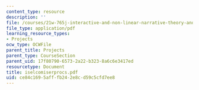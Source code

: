 ```yaml
---
content_type: resource
description: ''
file: /courses/21w-765j-interactive-and-non-linear-narrative-theory-and-practice-spring-2004/ce84c1695afffb242e8cd59c5cfd7ee8_iselcomiserprocs.pdf
file_type: application/pdf
learning_resource_types:
- Projects
ocw_type: OCWFile
parent_title: Projects
parent_type: CourseSection
parent_uid: 17f80790-6573-2a22-b323-8a6c6e3417ed
resourcetype: Document
title: iselcomiserprocs.pdf
uid: ce84c169-5aff-fb24-2e8c-d59c5cfd7ee8
---
```

